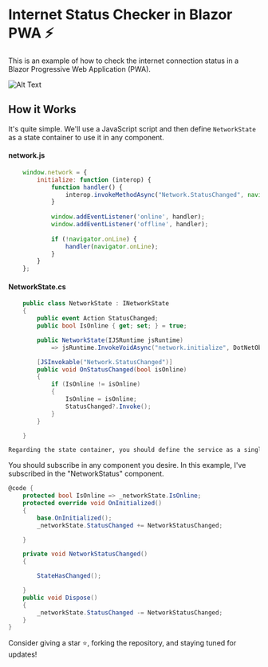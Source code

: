 ﻿# Internet Status Checker in Blazor PWA  ⚡

This is an example of how to check the internet connection status in a Blazor Progressive Web Application (PWA).


![Alt Text](https://s9.gifyu.com/images/SV5bk.gif)





## How it Works
It's quite simple. We'll use a JavaScript script and then define `NetworkState` as a state container to use it in any component.

#### network.js
```js
    window.network = {
        initialize: function (interop) {
            function handler() {
                interop.invokeMethodAsync("Network.StatusChanged", navigator.onLine);
            }
    
            window.addEventListener('online', handler);
            window.addEventListener('offline', handler);
    
            if (!navigator.onLine) {
                handler(navigator.onLine);
            }
        }
    };
```

#### NetworkState.cs


```csharp
    public class NetworkState : INetworkState
    {
        public event Action StatusChanged;
        public bool IsOnline { get; set; } = true;

        public NetworkState(IJSRuntime jsRuntime)
            => jsRuntime.InvokeVoidAsync("network.initialize", DotNetObjectReference.Create(this));

        [JSInvokable("Network.StatusChanged")]
        public void OnStatusChanged(bool isOnline)
        {
            if (IsOnline != isOnline)
            {
                IsOnline = isOnline;
                StatusChanged?.Invoke();
            }
        }

    }
```

```sh
Regarding the state container, you should define the service as a singleton if the application is WebAssembly, or scoped if it's server-side.
```

You should subscribe in any component you desire. In this example, I've subscribed in the "NetworkStatus" component.


```csharp
@code {
    protected bool IsOnline => _networkState.IsOnline;
    protected override void OnInitialized()
    {
        base.OnInitialized();
        _networkState.StatusChanged += NetworkStatusChanged;

    }

    private void NetworkStatusChanged()
    {

        StateHasChanged();

    }
    public void Dispose()
    {
        _networkState.StatusChanged -= NetworkStatusChanged;
    }
}
```







Consider giving a star ⭐, forking the repository, and staying tuned for updates!
